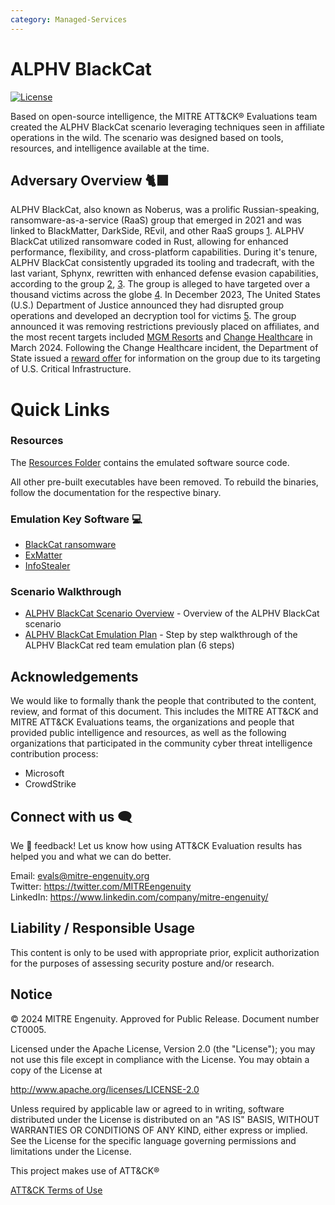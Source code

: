```yaml
---
category: Managed-Services
---
```


# ALPHV BlackCat

[![License](https://img.shields.io/badge/License-Apache_2.0-blue.svg)](https://opensource.org/licenses/Apache-2.0)

Based on open-source intelligence, the MITRE ATT&CK&reg; Evaluations team created the ALPHV BlackCat scenario leveraging techniques seen in affiliate operations in the wild. The scenario was designed based on tools, resources, and intelligence available at the time.

## Adversary Overview :cat2:&zwj;:black_large_square:

ALPHV BlackCat, also known as Noberus, was a prolific Russian-speaking, ransomware-as-a-service (RaaS) group that emerged in 2021 and was linked to BlackMatter, DarkSide, REvil, and other RaaS groups [1](https://www.ic3.gov/Media/News/2022/220420.pdf). ALPHV BlackCat utilized ransomware coded in Rust, allowing for enhanced performance, flexibility, and cross-platform capabilities. During it's tenure, ALPHV BlackCat consistently upgraded its tooling and tradecraft, with the last variant, Sphynx, rewritten with enhanced defense evasion capabilities, according to the group [2](https://twitter.com/vxunderground/status/1649094229413761030), [3](https://aspr.hhs.gov/cyber/Documents/stopransomware-508.pdf). The group is alleged to have targeted over a thousand victims across the globe [4](https://www.state.gov/reward-for-information-alphv-blackcat-ransomware-as-a-service/).  In December 2023, The United States (U.S.) Department of Justice announced they had disrupted group operations and developed an decryption tool for victims [5](https://www.justice.gov/opa/pr/justice-department-disrupts-prolific-alphvblackcat-ransomware-variant). The group announced it was removing restrictions previously placed on affiliates, and the most recent targets included [MGM Resorts](https://blog.morphisec.com/mgm-resorts-alphv-spider-ransomware-attack) and [Change Healthcare](https://www.reuters.com/technology/cybersecurity/cyber-security-outage-change-healthcare-continues-sixth-straight-day-2024-02-26/) in March 2024. Following the Change Healthcare incident, the Department of State issued a [reward offer](https://www.state.gov/rewards-for-justice-reward-offer-for-information-on-alphv-blackcat-linked-cyber-actors-targeting-u-s-critical-infrastructure/) for information on the group due to its targeting of U.S. Critical Infrastructure.

# Quick Links

### Resources

The [Resources Folder](./Resources/) contains the emulated software source code.

All other pre-built executables have been removed. To rebuild the binaries,
follow the documentation for the respective binary.

### Emulation Key Software 💻

- [BlackCat ransomware](./Resources/blackcat/)
- [ExMatter](./Resources/ExMatter/)
- [InfoStealer](./Resources/infostealer/)

### Scenario Walkthrough

- [ALPHV BlackCat Scenario Overview](./CTI_Emulation_Resources/ALPHV-Blackcat_Scenario_Overview.md) - Overview of the ALPHV BlackCat scenario
- [ALPHV BlackCat Emulation Plan](./Emulation_Plan/ALPHV_BlackCat_Scenario.md) - Step by step walkthrough of the ALPHV BlackCat red team emulation plan (6 steps)

## Acknowledgements

We would like to formally thank the people that contributed to the content, review, and format of this document. This includes the MITRE ATT&CK and MITRE ATT&CK Evaluations teams, the organizations and people that provided public intelligence and resources, as well as the following organizations that participated in the community cyber threat intelligence contribution process:

- Microsoft
- CrowdStrike

## Connect with us 🗨️

We 💖 feedback! Let us know how using ATT&CK Evaluation results has helped you and what we can do better.

Email: <evals@mitre-engenuity.org><br>
Twitter: <https://twitter.com/MITREengenuity><br>
LinkedIn: <https://www.linkedin.com/company/mitre-engenuity/><br>

## Liability / Responsible Usage

This content is only to be used with appropriate prior, explicit authorization for the purposes of assessing security posture and/or research.

## Notice

© 2024 MITRE Engenuity. Approved for Public Release. Document number CT0005.

Licensed under the Apache License, Version 2.0 (the "License"); you may not use this file except in compliance with the License. You may obtain a copy of the License at

<http://www.apache.org/licenses/LICENSE-2.0>

Unless required by applicable law or agreed to in writing, software distributed under the License is distributed on an "AS IS" BASIS, WITHOUT WARRANTIES OR CONDITIONS OF ANY KIND, either express or implied. See the License for the specific language governing permissions and limitations under the License.

This project makes use of ATT&CK®

[ATT&CK Terms of Use](https://attack.mitre.org/resources/terms-of-use/)
